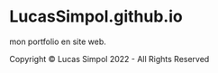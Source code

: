 # LucasSimpol.github.io

mon portfolio en site web.

Copyright &copy; Lucas Simpol 2022 - All Rights Reserved
